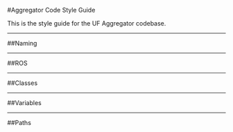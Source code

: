 #Aggregator Code Style Guide

This is the style guide for the UF Aggregator codebase.

----------------------------------------------------------
##Naming

----------------------------------------------------------
##ROS

----------------------------------------------------------
##Classes

----------------------------------------------------------
##Variables

----------------------------------------------------------
##Paths